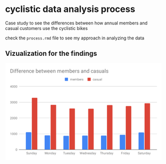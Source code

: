 # cyclistic data analysis process

Case study to see the differences between how annual members and casual customers use the cyclistic bikes

check the `process.rmd` file to see my approach in analyzing the data

## Vizualization for the findings
![viz](https://github.com/j0eTheRipper/cyclistic-case-study/blob/main/final_results/rider_diff.svg)
